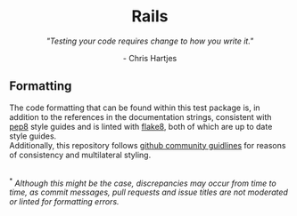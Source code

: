 <div align="center">
    <h1>Rails</h1>
    <p><i>"Testing your code requires change to how you write it."</i></p>
    <p> - Chris Hartjes </p>
</div>

<h2>Formatting</h2>
The code formatting that can be found within this test package is, in addition to the references in the documentation strings,
consistent with <a href="https://peps.python.org/pep-0008/">pep8</a> style guides and is linted with <a href="https://github.com/PyCQA/flake8#readme">
flake8</a>, both of which are up to date style guides.<br>
Additionally, this repository follows <a href="https://gist.github.com/robertpainsi/b632364184e70900af4ab688decf6f53">
github community guidlines</a> for reasons of consistency and multilateral styling.<br>
<br>

<sup>*</sup><i> Although this might be the case, discrepancies may occur from time to time, as commit messages, pull requests and 
issue titles are not moderated or linted for formatting errors.</i>
